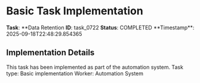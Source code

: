 # Basic Task Implementation

**Task**: **Data Retention
**ID**: task_0722
**Status**: COMPLETED
**Timestamp\*\*: 2025-09-18T22:48:29.854365

## Implementation Details

This task has been implemented as part of the automation system.
Task type: Basic implementation
Worker: Automation System
